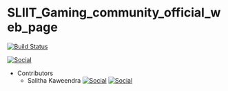 # SLIIT_Gaming_community_official_web_page

[![Build Status](https://img.shields.io/badge/Source%20Editor-Visual%20Code-blue.svg)](https://code.visualstudio.com/)

[![Social](https://img.shields.io/twitter/follow/sliitgc?style=social)](https://twitter.com/intent/follow?screen_name=sliitgc)

* Contributors
    - Salitha Kaweendra 
                      [![Social](https://img.shields.io/twitter/follow/Dear__spider?style=social)](https://twitter.com/intent/follow?screen_name=Dear__spider)   [![Social](https://img.shields.io/github/followers/kaweendras?label=KaweendraS%28follow%29&style=social)](https://github.com/orgs/SLIIT-GC/people/kaweendras/)
